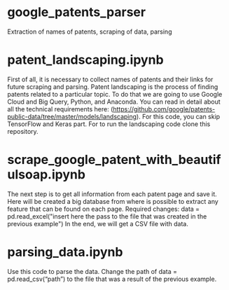 # google_patents_parser
Extraction of names of patents, scraping of data, parsing

 # patent_landscaping.ipynb
First of all, it is necessary to collect names of patents and their links for future scraping and parsing. Patent landscaping is the process of finding patents related to a particular topic. To do that we are going to use Google Cloud and Big Query, Python, and Anaconda. You can read in detail about all the technical requirements here: (https://github.com/google/patents-public-data/tree/master/models/landscaping). For this code, you can skip TensorFlow and Keras part. For to run the landscaping code clone this repository.
 # scrape_google_patent_with_beautifulsoap.ipynb
The next step is to get all information from each patent page and save it. Here will be created a big database from where is possible to extract any feature that can be found on each page.  Required changes:
data = pd.read_excel("insert here the pass to the file that was created in the previous example")
In the end, we will get a CSV file with data.
#  parsing_data.ipynb
Use this code to parse the data. Change the path of data = pd.read_csv(“path”) to the file that was a result of the previous example. 
